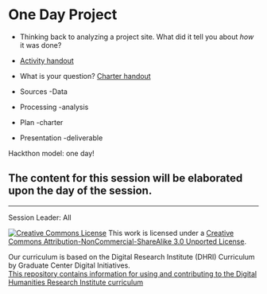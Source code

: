  # One Day Project

* Thinking back to analyzing a project site.  What did it tell you about *how* it was done? 
* [Activity handout](https://github.com/SouthernMethodistUniversity/dhri/blob/main/sections/handouts/evaluate_handout.pdf) 

* What is your question?
[Charter handout](https://github.com/SouthernMethodistUniversity/dhri/blob/main/sections/handouts/charters-handout.pdf) 

* Sources
-Data

* Processing
-analysis

* Plan
-charter

* Presentation 
-deliverable 

Hackthon model: one day!

## The content for this session will be elaborated upon the day of the session. 

-----
Session Leader: All

[![Creative Commons License](https://licensebuttons.net/l/by-nc-sa/3.0/88x31.png)](https://creativecommons.org/licenses/by-nc-sa/3.0/)
This work is licensed under a <a rel="license" href="http://creativecommons.org/licenses/by-nc-sa/3.0/">Creative Commons Attribution-NonCommercial-ShareAlike 3.0 Unported License</a>.

Our curriculum is based on the Digital Research Institute (DHRI) Curriculum by Graduate Center Digital Initiatives.   
[This repository contains information for using and contributing to the Digital Humanities Research Institute curriculum](https://github.com/DHRI-Curriculum/guide) 

